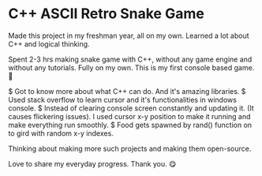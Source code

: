 # C++ ASCII Retro Snake Game
Made this project in my freshman year, all on my own. Learned a lot about C++ and logical thinking.

Spent 2-3 hrs making snake game with C++, without any game engine and without any tutorials. Fully on my own. This is my first console based game. 🤪

$ Got to know more about what C++ can do. And it's amazing libraries.
$ Used stack overflow to learn cursor and it's functionalities in windows console.
$ Instead of clearing console screen constantly and updating it. (It causes flickering issues).
I used cursor x-y position to make it running and make everything run smoothly.
$ Food gets spawned by rand() function on to gird with random x-y indexes.

Thinking about making more such projects and making them open-source.

Love to share my everyday progress.
Thank you. 😋
